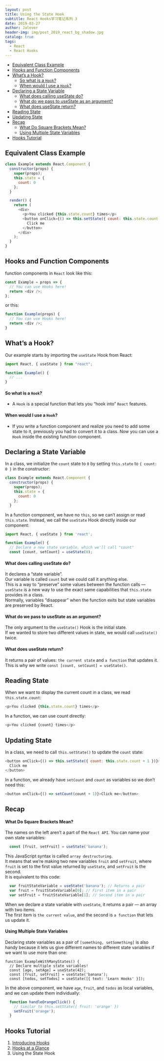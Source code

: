 ```yaml
---
layout: post
title: Using the State Hook
subtitle: React Hooks学习笔记系列 3
date: 2019-03-27
author: Jalever
header-img: img/post_2019_react_bg_shadow.jpg
catalog: true
tags:
  - React
  - React Hooks
---
```


- [Equivalent Class Example](#equivalent-class-example)
- [Hooks and Function Components](#hooks-and-function-components)
- [What’s a Hook?](#whats-a-hook)
    - [So what is a `Hook`?](#so-what-is-a-hook)
    - [When would I use a `Hook`?](#when-would-i-use-a-hook)
- [Declaring a State Variable](#declaring-a-state-variable)
    - [What does calling useState do?](#what-does-calling-usestate-do)
    - [What do we pass to useState as an argument?](#what-do-we-pass-to-usestate-as-an-argument)
    - [What does useState return?](#what-does-usestate-return)
- [Reading State](#reading-state)
- [Updating State](#updating-state)
- [Recap](#recap)
    - [What Do Square Brackets Mean?](#what-do-square-brackets-mean)
    - [Using Multiple State Variables](#using-multiple-state-variables)
- [Hooks Tutorial](#hooks-tutorial)

## Equivalent Class Example

```javascript
class Example extends React.Component {
  constructor(props) {
    super(props);
    this.state = {
      count: 0
    };
  }

  render() {
    return (
      <div>
        <p>You clicked {this.state.count} times</p>
        <button onClick={() => this.setState({ count: this.state.count + 1 })}>
          Click me
        </button>
      </div>
    );
  }
}
```

## Hooks and Function Components

function components in `React` look like this:

```javascript
const Example = props => {
  // You can use Hooks here!
  return <div />;
};
```

or this:

```javascript
function Example(props) {
  // You can use Hooks here!
  return <div />;
}
```

## What’s a Hook?

Our example starts by importing the `useState` Hook from React:

```javascript
import React, { useState } from "react";

function Example() {
  // ...
}
```

#### So what is a `Hook`?

- A `Hook` is a special function that lets you “hook into” `React` features.

#### When would I use a `Hook`?

- If you write a function component and realize you need to add some state to it, previously you had to convert it to a class. Now you can use a `Hook` inside the existing function component.

## Declaring a State Variable

In a class, we initialize the `count` state to `0` by setting `this.state` to `{ count: 0 }` in the constructor:

```javascript
class Example extends React.Component {
  constructor(props) {
    super(props);
    this.state = {
      count: 0
    };
  }
```

In a function component, we have no `this`, so we can’t assign or read `this.state`. Instead, we call the `useState` Hook directly inside our component:

```javascript
import React, { useState } from 'react';

function Example() {
  // Declare a new state variable, which we'll call "count"
  const [count, setCount] = useState(0);

```

#### What does calling useState do?

It declares a “state variable”.<br>
Our variable is called `count` but we could call it anything else.<br>
This is a way to “preserve” some values between the function calls — `useState` is a new way to use the exact same capabilities that `this.state` provides in a class. <br>
Normally, variables “disappear” when the function exits but state variables are preserved by React.<br>

#### What do we pass to useState as an argument?

The only argument to the `useState()` Hook is the initial state.<br>
If we wanted to store two different values in state, we would call `useState()` twice.<br>

#### What does useState return?

It returns a pair of values: `the current state` and `a function` that updates it. <br>
This is why we write `const [count, setCount] = useState()`.

## Reading State

When we want to display the current count in a class, we read `this.state.count`:

```javascript
<p>You clicked {this.state.count} times</p>
```

In a function, we can use count directly:

```javascript
<p>You clicked {count} times</p>
```

## Updating State

In a class, we need to call `this.setState()` to update the `count` state:

```javascript
<button onClick={() => this.setState({ count: this.state.count + 1 })}>
  Click me
</button>
```

In a function, we already have `setCount` and `count` as variables so we don’t need this:

```javascript
<button onClick={() => setCount(count + 1)}>Click me</button>
```

## Recap

#### What Do Square Brackets Mean?
The names on the left aren’t a part of the `React API`. 
You can name your own state variables:
```javascript
  const [fruit, setFruit] = useState('banana');
```
This JavaScript syntax is called `array destructuring`. <br>
It means that we’re making two new variables `fruit` and `setFruit`, where `fruit` is set to the first value returned by `useState`, and `setFruit` is the second. <br>
It is equivalent to this code:
```javascript
  var fruitStateVariable = useState('banana'); // Returns a pair
  var fruit = fruitStateVariable[0]; // First item in a pair
  var setFruit = fruitStateVariable[1]; // Second item in a pair
```
When we declare a state variable with `useState`, it returns a pair — an array with two items. <br>
The first item is `the current value`, and the second is `a function` that lets us update it. 

#### Using Multiple State Variables
Declaring state variables as a pair of `[something, setSomething]` is also handy because it lets us give different names to different state variables if we want to use more than one:
```javascrit
function ExampleWithManyStates() {
  // Declare multiple state variables!
  const [age, setAge] = useState(42);
  const [fruit, setFruit] = useState('banana');
  const [todos, setTodos] = useState([{ text: 'Learn Hooks' }]);
```
In the above component, we have `age`, `fruit`, and `todos` as local variables, and we can update them individually:
```javascript
  function handleOrangeClick() {
    // Similar to this.setState({ fruit: 'orange' })
    setFruit('orange');
  }
```

## Hooks Tutorial
1. [Introducing Hooks](https://jalever.github.io/2019/03/27/Introducing-Hooks/)
2. [Hooks at a Glance](https://jalever.github.io/2019/03/27/Hooks-at-a-Glance/)
3. Using the State Hook